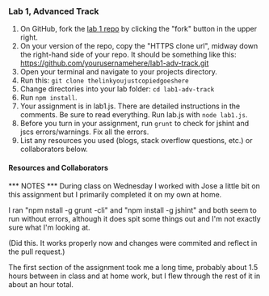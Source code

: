 ### Lab 1, Advanced Track

1. On GitHub, fork the <a href="https://github.com/codefellows/F2-JavaScript-lab1-adv-track">lab 1 repo</a> by clicking the "fork" button in the upper right.
2. On your version of the repo, copy the "HTTPS clone url", midway down the right-hand side of your repo. It should be something like this: https://github.com/yourusernamehere/lab1-adv-track.git
3. Open your terminal and navigate to your projects directory.
4. Run this: `git clone thelinkyoujustcopiedgoeshere`
5. Change directories into your lab folder: `cd lab1-adv-track`
6. Run `npm install`.
7. Your assignment is in lab1.js. There are detailed instructions in the
comments. Be sure to read everything. Run lab.js with `node lab1.js`.
8. Before you turn in your assignment, run `grunt` to check for jshint and jscs errors/warnings. Fix all the errors.
9. List any resources you used (blogs, stack overflow questions, etc.) or collaborators below.


#### Resources and Collaborators

*** NOTES ***
During class on Wednesday I worked with Jose a little bit on this assignment but I primarily completed it on my own at home.

I ran "npm nstall -g grunt -cli" and "npm install -g jshint" and both seem to run without errors, although it does spit some things out and I'm not exactly sure what I'm looking at.

<!-- Right now my asserts pass *if I take out the period at the end of each sentence*. I read something on slack about doing a simple concatenation to get it right so I will try that, but wanted to submit what I have now. --> (Did this. It works properly now and changes were commited and reflect in the pull request.)

The first section of the assignment took me a long time, probably about 1.5 hours between in class and at home work, but I flew through the rest of it in about an hour total.
